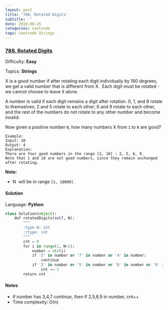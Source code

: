 ```yaml
---
layout: post
title: '788. Rotated Digits'
subtitle: ''
date: 2019-08-15
categories: Leetcode
tags: Leetcode Strings
---
```

### [788\. Rotated Digits](https://leetcode.com/problems/rotated-digits/)

Difficulty: **Easy**

Topics: **Strings**


X is a good number if after rotating each digit individually by 180 degrees, we get a valid number that is different from X.  Each digit must be rotated - we cannot choose to leave it alone.

A number is valid if each digit remains a digit after rotation. 0, 1, and 8 rotate to themselves; 2 and 5 rotate to each other; 6 and 9 rotate to each other, and the rest of the numbers do not rotate to any other number and become invalid.

Now given a positive number `N`, how many numbers X from `1` to `N` are good?

```
Example:
Input: 10
Output: 4
Explanation: 
There are four good numbers in the range [1, 10] : 2, 5, 6, 9.
Note that 1 and 10 are not good numbers, since they remain unchanged after rotating.
```

**Note:**

*   N  will be in range `[1, 10000]`.


#### Solution

Language: **Python**

```python
class Solution(object):
    def rotatedDigits(self, N):
        """
        :type N: int
        :rtype: int
        """
        cnt = 0
        for i in range(1, N+1):
            number = str(i)
            if '3' in number or '7' in number or '4' in number:
                continue
            if '2' in number or '5' in number or '6' in number or '9' in number:
                cnt += 1
        return cnt
```

#### Notes
- if number has 3,4,7 continue, then if 2,5,6,9 in number, cnt++
- Time complexity: O(n)